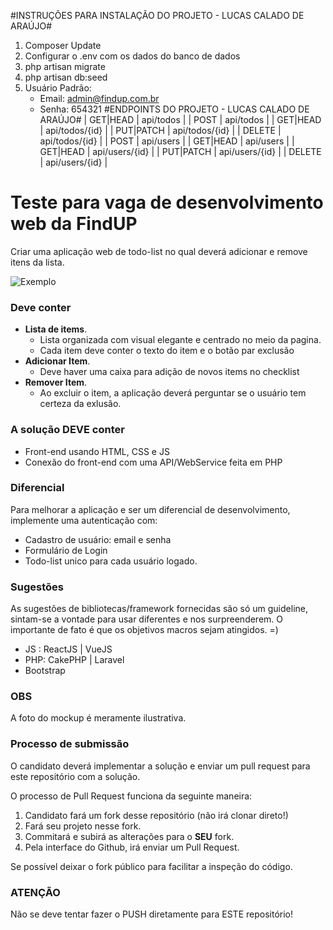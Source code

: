 #INSTRUÇÕES PARA INSTALAÇÃO DO PROJETO - LUCAS CALADO DE ARAÚJO#

1) Composer Update
2) Configurar o .env com os dados do banco de dados
3) php artisan migrate
4) php artisan db:seed
5) Usuário Padrão:  
    * Email: admin@findup.com.br
    * Senha: 654321
#ENDPOINTS DO PROJETO - LUCAS CALADO DE ARAÚJO#
| GET|HEAD  | api/todos      |
| POST      | api/todos      |
| GET|HEAD  | api/todos/{id} |
| PUT|PATCH | api/todos/{id} |
| DELETE    | api/todos/{id} |
| POST      | api/users      |
| GET|HEAD  | api/users      |
| GET|HEAD  | api/users/{id} |
| PUT|PATCH | api/users/{id} |
| DELETE    | api/users/{id} |


# Teste para vaga de desenvolvimento web da FindUP

Criar uma aplicação web de todo-list no qual deverá adicionar e remove itens da lista.

![Exemplo](https://d12swbtw719y4s.cloudfront.net/images/5sc7Nrom/NT3Kvve0YwssGTAH8wb5/todo.jpeg?w=441)


### **Deve conter** ###

- __Lista de items__. 
  * Lista organizada com visual elegante e centrado no meio da pagina.
  * Cada item deve conter o texto do item e o botão par exclusão
- __Adicionar Item__.
  * Deve haver uma caixa para adição de novos items no checklist
- __Remover Item__.
  * Ao excluir o item, a aplicação deverá perguntar se o usuário tem certeza da exlusão.

### **A solução DEVE conter** ##
* Front-end usando HTML, CSS e JS
* Conexão do front-end com uma API/WebService feita em PHP

### **Diferencial** ###

Para melhorar a aplicação e ser um diferencial de desenvolvimento, implemente uma autenticação com:

* Cadastro de usuário: email e senha
* Formulário de Login
* Todo-list unico para cada usuário logado.


### **Sugestões** ###

As sugestões de bibliotecas/framework fornecidas são só um guideline, sintam-se a vontade para usar diferentes e nos surpreenderem. O importante de fato é que os objetivos macros sejam atingidos. =)

* JS : ReactJS | VueJS 
* PHP: CakePHP | Laravel
* Bootstrap


### **OBS** ###

A foto do mockup é meramente ilustrativa.  


### **Processo de submissão** ###

O candidato deverá implementar a solução e enviar um pull request para este repositório com a solução.

O processo de Pull Request funciona da seguinte maneira:

1. Candidato fará um fork desse repositório (não irá clonar direto!)
2. Fará seu projeto nesse fork.
3. Commitará e subirá as alterações para o __SEU__ fork.
4. Pela interface do Github, irá enviar um Pull Request.

Se possível deixar o fork público para facilitar a inspeção do código.

### **ATENÇÃO** ###

Não se deve tentar fazer o PUSH diretamente para ESTE repositório!

